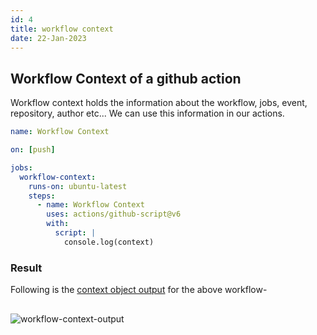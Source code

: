 ```yaml
---
id: 4
title: workflow context
date: 22-Jan-2023
---
```


## Workflow Context of a github action

Workflow context holds the information about the workflow, jobs, event, repository, author etc... We can use this information in our actions.

```yml
name: Workflow Context

on: [push]

jobs:
  workflow-context:
    runs-on: ubuntu-latest
    steps:
      - name: Workflow Context
        uses: actions/github-script@v6
        with:
          script: |
            console.log(context)
```

### Result

Following is the <a href='' target='_blank'>context object output</a> for the above workflow-

<img style='margin: 1rem 0' src='https://user-images.githubusercontent.com/43666833/213929775-bd82a1f4-1b98-4fc2-85c3-2b6a199b27af.gif' alt='workflow-context-output'>

